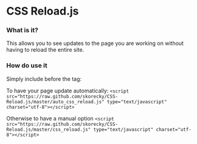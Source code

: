 # CSS Reload.js

### What is it?
This allows you to see updates to the page you are working on without having to reload the entire site.

### How do use it
Simply include before the </body> tag:

To have your page update automatically:
`<script src="https://raw.github.com/skorecky/CSS-Reload.js/master/auto_css_reload.js" type="text/javascript" charset="utf-8"></script>`

Otherwise to have a manual option
`<script src="https://raw.github.com/skorecky/CSS-Reload.js/master/css_reload.js" type="text/javascript" charset="utf-8"></script>`